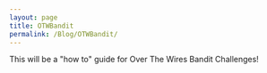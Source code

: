 ```yaml
---
layout: page
title: OTWBandit
permalink: /Blog/OTWBandit/
---
```


This will be a "how to" guide for Over The Wires Bandit Challenges!
